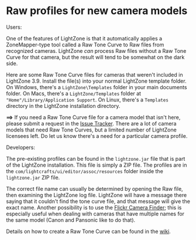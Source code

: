 # Raw profiles for new camera models

Users:

One of the features of LightZone is that it automatically applies
a ZoneMapper-type tool called a Raw Tone Curve
to Raw files from recognized cameras.
LightZone *can* process Raw files without a Raw Tone Curve for that camera,
but the result will tend to be somewhat on the dark side.

Here are some Raw Tone Curve files for cameras that weren't included
in LightZone 3.9.
Install the file(s) into your normal LightZone template folder.
On Windows,
there's a `LightZone\Templates` folder in your main documents folder.
On Macs,
there's a `LightZone/Templates` folder at `"Home"/Library/Application Support`.
On Linux,
there's a `Templates` directory in the LightZone installation directory.

**==>** If you need a Raw Tone Curve file for a camera model that isn't here,
please submit a request in the
[Issue Tracker](https://github.com/Doug-Pardee/LightZombie/issues).
There are a lot of camera models that need Raw Tone Curves,
but a limited number of LightZone licensees left.
Do let us know there's a need for a particular camera profile.

Developers:

The pre-existing profiles can be found in the `lightzone.jar` file
that is part of the LightZone installation.
This file is simply a ZIP file.
The profiles are in the `com/lightcrafts/ui/editor/assoc/resources` folder
inside the `lightzone.jar` ZIP file.

The correct file name can usually be determined by opening the Raw file,
then examining the LightZone log file.
LightZone will have a message there saying that it couldn't find the
tone curve file, and that message will give the exact name.
Another possibility is to use the
[Flickr Camera Finder](http://www.flickr.com/cameras/);
this is especially useful when dealing with cameras that have
multiple names for the same model (Canon and Pansonic like to do that).

Details on how to create a Raw Tone Curve can be found in the
[wiki](https://github.com/Doug-Pardee/LightZombie/wiki/ProjectRawToneCurves).